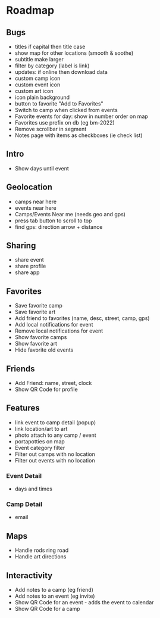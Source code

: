 # Roadmap

## Bugs
- titles if capital then title case
- show map for other locations (smooth & soothe)
- subtitle make larger
- filter by category (label is link)
- updates: if online then download data
- custom camp icon
- custom event icon
- custom art icon
- icon plain background
- button to favorite "Add to Favorites"
- Switch to camp when clicked from events
- Favorite events for day: show in number order on map
- Favorites use prefix on db (eg bm-2022)
- Remove scrollbar in segment
- Notes page with items as checkboxes (ie check list)

## Intro
- Show days until event

## Geolocation
- camps near here
- events near here
- Camps/Events Near me (needs geo and gps)
- press tab button to scroll to top
- find gps: direction arrow + distance

## Sharing
- share event
- share profile
- share app

## Favorites
- Save favorite camp
- Save favorite art
- Add friend to favorites (name, desc, street, camp, gps)
- Add local notifications for event
- Remove local notifications for event
- Show favorite camps
- Show favorite art
- Hide favorite old events

## Friends
- Add Friend: name, street, clock
- Show QR Code for profile

## Features
- link event to camp detail (popup)
- link location/art to art
- photo attach to any camp / event
- portapotties on map
- Event category filter
- Filter out camps with no location
- Filter out events with no location

### Event Detail
- days and times

### Camp Detail
- email

## Maps
- Handle rods ring road
- Handle art directions

## Interactivity
- Add notes to a camp (eg friend)
- Add notes to an event (eg invite)
- Show QR Code for an event - adds the event to calendar
- Show QR Code for a camp
